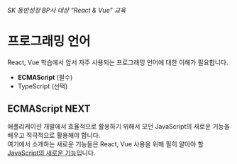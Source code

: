 ###### SK 동반성장 BP사 대상 “React & Vue" 교육

# 프로그래밍 언어

React, Vue 학습에서 앞서 자주 사용되는 프로그래밍 언어에 대한 이해가 필요합니다.

- __ECMAScript__ (필수)
- TypeScript (선택)

## ECMAScript NEXT

애플리케이션 개발에서 효율적으로 활용하기 위해서 모던 JavaScript의 새로운 기능을 배우고 적극적으로 활용해야 합니다.  
여기에서 소개하는 새로운 기능들은 React, Vue 사용을 위해 필히 알아야 할 [JavaScript의 새로운 기능](https://2021.stateofjs.com/ko-KR/features/language)입니다.